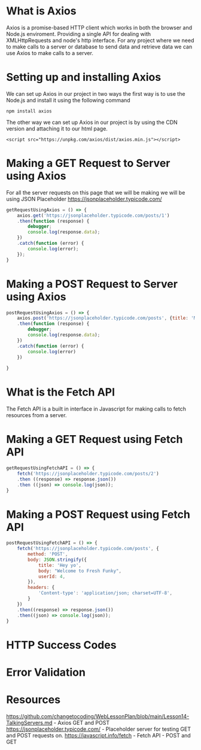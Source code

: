 # What is Axios
Axios is a promise-based HTTP client which works in both the browser and Node.js enviroment. Providing a single API for dealing with XMLHttpRequests and node's http interface. For any project where we need to make calls to a server or database to send data and retrieve data we can use Axios to make calls to a server.

# Setting up and installing Axios

We can set up Axios in our project in two ways the first way is to use the Node.js and install it using the following command

```
npm install axios
```

The other way we can set up Axios in our project is by using the CDN version and attaching it to our html page.

```hmtl
<script src="https://unpkg.com/axios/dist/axios.min.js"></script>
```

# Making a GET Request to Server using Axios

For all the server requests on this page that we will be making we will be using JSON Placeholder https://jsonplaceholder.typicode.com/

```js
getRequestUsingAxios = () => {
    axios.get('https://jsonplaceholder.typicode.com/posts/1')
    .then(function (response) {
        debugger;
        console.log(response.data);
    })
    .catch(function (error) {
        console.log(error);
    }); 
}
```

# Making a POST Request to Server using Axios

```js
postRequestUsingAxios = () => {
    axios.post('https://jsonplaceholder.typicode.com/posts', {title: 'My Posting', body: "From here to there, The Daily Life", userID: 3})
    .then(function (response) {
        debugger;
        console.log(response.data);
    })
    .catch(function (error) {
        console.log(error)
    })
    
}
```

# What is the Fetch API

The Fetch API is a built in interface in Javascript for making calls to fetch resources from a server.

# Making a GET Request using Fetch API

```js
getRequestUsingFetchAPI = () => {
    fetch('https://jsonplaceholder.typicode.com/posts/2')
    .then ((response) => response.json())
    .then ((json) => console.log(json));
}
```

# Making a POST Request using Fetch API

```js
postRequestUsingFetchAPI = () => {
    fetch('https://jsonplaceholder.typicode.com/posts', {
        method: 'POST',
        body: JSON.stringify({
            title: 'Hey yo',
            body: "Welcome to Fresh Funky",
            userId: 4,
        }),
        headers: {
            'Content-type': 'application/json; charset=UTF-8',
        }
    })
    .then((response) => response.json())
    .then((json) => console.log(json));
}
```

# HTTP Success Codes

# Error Validation

# Resources

https://github.com/changetocoding/WebLessonPlan/blob/main/Lesson14-TalkingServers.md - Axios GET and POST
https://jsonplaceholder.typicode.com/ - Placeholder server for testing GET and POST requests on.
https://javascript.info/fetch - Fetch API - POST and GET


